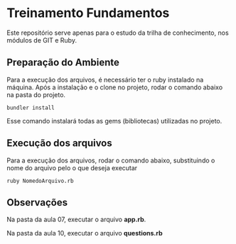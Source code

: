 # Treinamento Fundamentos
Este repositório serve apenas para o estudo da trilha de conhecimento, nos módulos de GIT e Ruby. 


## Preparação do Ambiente

Para a execução dos arquivos, é necessário ter o ruby instalado na máquina. Após a instalação e o clone no projeto, rodar o comando abaixo na pasta do projeto.

```
bundler install
```

Esse comando instalará todas as gems (bibliotecas) utilizadas no projeto.

## Execução dos arquivos

Para a execução dos arquivos, rodar o comando abaixo, substituindo o nome do arquivo pelo o que deseja executar

```
ruby NomedoArquivo.rb
```

## Observações

Na pasta da aula 07, executar o arquivo **app.rb**.

Na pasta da aula 10, executar o arquivo **questions.rb**
